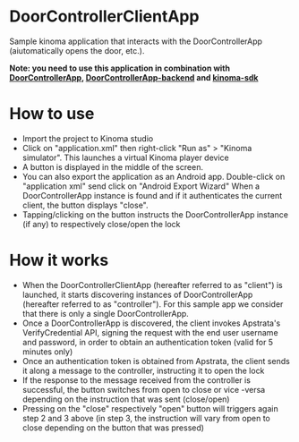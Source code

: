 DoorControllerClientApp
=======================

Sample kinoma application that interacts with the DoorControllerApp (aiutomatically opens the door, etc.).

**Note: you need to use this application in combination with [DoorControllerApp](https://github.com/apstrata/DoorControllerApp), [DoorControllerApp-backend](https://github.com/apstrata/DoorControllerApp-backend) and [kinoma-sdk](https://github.com/apstrata/kinoma-sdk)**

How to use 
==========

* Import the project to Kinoma studio
* Click on "application.xml" then right-click "Run as" > "Kinoma simulator". This launches a virtual Kinoma player device
* A button is displayed in the middle of the screen. 
* You can also export the application as an Android app. Double-click on "application xml" send click on "Android Export Wizard"
When a DoorControllerApp instance is found and if it authenticates the current client, the button displays "close". 
* Tapping/clicking on the button instructs the DoorControllerApp instance (if any) to respectively close/open the lock

How it works
============

* When the DoorControllerClientApp (hereafter referred to as "client") is launched, it starts discovering instances of 
DoorControllerApp (hereafter referred to as "controller"). For this sample app we consider that there is only a single 
DoorControllerApp.
* Once a DoorControllerApp is discovered, the client invokes Apstrata's VerifyCredential API, signing the request 
with the end user username and password, in order to obtain an authentication token  (valid for 5 minutes only)
* Once an authentication token is obtained from Apstrata, the client sends it along a message to the controller, instructing
it to open the lock
* If the response to the message received from the controller is successful, the button switches from open to close or vice
-versa depending on the instruction that was sent (close/open)
* Pressing on the "close" respectively "open" button will triggers again step 2 and 3 above (in step 3, the instruction
will vary from open to close depending on the button that was pressed)
